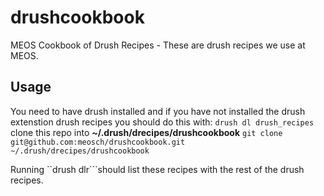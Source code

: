 # drushcookbook
MEOS Cookbook of Drush Recipes - These are drush recipes we use at MEOS.

## Usage
You need to have drush installed and if you have not installed the drush extenstion drush recipes you should do this with:
``drush dl drush_recipes``
clone this repo into
**~/.drush/drecipes/drushcookbook**
``git clone git@github.com:meosch/drushcookbook.git ~/.drush/drecipes/drushcookbook``

Running ``drush dlr```should list these recipes with the rest of the drush recipes.
